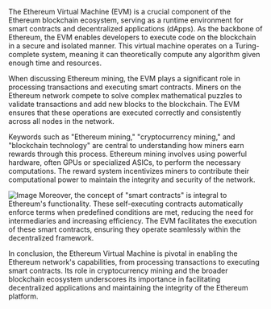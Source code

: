 The Ethereum Virtual Machine (EVM) is a crucial component of the Ethereum blockchain ecosystem, serving as a runtime environment for smart contracts and decentralized applications (dApps). As the backbone of Ethereum, the EVM enables developers to execute code on the blockchain in a secure and isolated manner. This virtual machine operates on a Turing-complete system, meaning it can theoretically compute any algorithm given enough time and resources.

When discussing Ethereum mining, the EVM plays a significant role in processing transactions and executing smart contracts. Miners on the Ethereum network compete to solve complex mathematical puzzles to validate transactions and add new blocks to the blockchain. The EVM ensures that these operations are executed correctly and consistently across all nodes in the network.

Keywords such as "Ethereum mining," "cryptocurrency mining," and "blockchain technology" are central to understanding how miners earn rewards through this process. Ethereum mining involves using powerful hardware, often GPUs or specialized ASICs, to perform the necessary computations. The reward system incentivizes miners to contribute their computational power to maintain the integrity and security of the network.


![Image](https://github.com/user-attachments/assets/31692037-0104-4703-abd1-696b6a7dd41b)
Moreover, the concept of "smart contracts" is integral to Ethereum's functionality. These self-executing contracts automatically enforce terms when predefined conditions are met, reducing the need for intermediaries and increasing efficiency. The EVM facilitates the execution of these smart contracts, ensuring they operate seamlessly within the decentralized framework.

In conclusion, the Ethereum Virtual Machine is pivotal in enabling the Ethereum network's capabilities, from processing transactions to executing smart contracts. Its role in cryptocurrency mining and the broader blockchain ecosystem underscores its importance in facilitating decentralized applications and maintaining the integrity of the Ethereum platform.